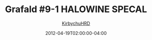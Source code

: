 ---
title: "Grafald #9-1 HALOWINE SPECAL"
type: "image"
date: 2012-04-19T02:00:00-04:00
draft: false
categories: ["Grafald"]
image_path: "../img/2012/9-1.png"
alt_text: ""
is_subpage: true
author: "[KirbychuHRD](https://cohost.org/KirbychuHRD)"
---